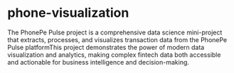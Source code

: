 # phone-visualization
The PhonePe Pulse project is a comprehensive data science mini-project that extracts, processes, and visualizes transaction data from the PhonePe Pulse platformThis project demonstrates the power of modern data visualization and analytics, making complex fintech data both accessible and actionable for business intelligence and decision-making.
